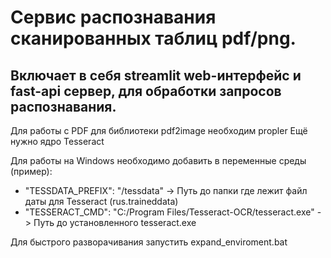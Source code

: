 # Сервис распознавания сканированных таблиц pdf/png.
## Включает в себя streamlit web-интерфейс и fast-api сервер, для обработки запросов распознавания.

Для работы с PDF для библиотеки pdf2image необходим propler
Ещё нужно ядро Tesseract

Для работы на Windows необходимо добавить в переменные среды (пример):
* "TESSDATA_PREFIX": "/tessdata" -> Путь до папки где лежит файл даты для Tesseract (rus.traineddata)
* "TESSERACT_CMD": "C:/Program Files/Tesseract-OCR/tesseract.exe" -> Путь до установленного tesseract.exe

Для быстрого разворачивания запустить expand_enviroment.bat